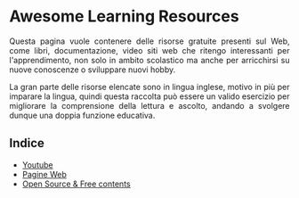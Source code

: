 # Awesome Learning Resources
<p align="justify">
Questa pagina vuole contenere delle risorse gratuite presenti sul Web, come libri, documentazione, video siti web che ritengo interessanti per l'apprendimento, non solo in ambito scolastico ma anche per arricchirsi su nuove conoscenze o sviluppare nuovi hobby.  
</p>

<p align="justify">
La gran parte delle risorse elencate sono in lingua inglese, motivo in più per imparare la lingua, quindi questa raccolta può essere un valido esercizio per migliorare la comprensione della lettura e ascolto, andando a svolgere dunque una doppia funzione educativa.
</p>

## Indice

- [Youtube](/Youtube%20Channels/Channels.md)
- [Pagine Web](/Web%20Pages/PagineWeb.md)
- [Open Source & Free contents](/Open%20Source%20Utils/OpenSourceUtils.md)

